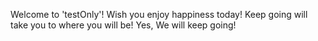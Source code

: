 Welcome to 'testOnly'! Wish you enjoy happiness today!
Keep going will take you to where you will be!
Yes, We will keep going!
